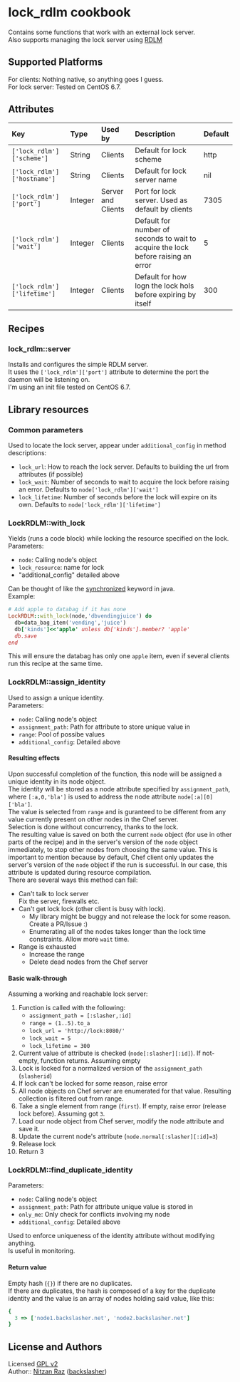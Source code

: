 # lock\_rdlm cookbook

Contains some functions that work with an external lock server.  
Also supports managing the lock server using [RDLM](https://github.com/thefab/restful-distributed-lock-manager)

## Supported Platforms

For clients: Nothing native, so anything goes I guess.  
For lock server: Tested on CentOS 6.7.  

## Attributes

| Key                          | Type    | Used by            | Description                                                                       | Default |
|:-----------------------------|:--------|:-------------------|:----------------------------------------------------------------------------------|:--------|
| `['lock_rdlm']['scheme']`   | String  | Clients            | Default for lock scheme                                                          | http    |
| `['lock_rdlm']['hostname']` | String  | Clients            | Default for lock server name                                                     | nil     |
| `['lock_rdlm']['port']`     | Integer | Server and Clients | Port for lock server. Used as default by clients                                 | 7305    |
| `['lock_rdlm']['wait']`     | Integer | Clients            | Default for number of seconds to wait to acquire the lock before raising an error | 5       |
| `['lock_rdlm']['lifetime']` | Integer | Clients            | Default for how logn the lock hols before expiring by itself                      | 300     |

## Recipes

### lock\_rdlm::server
Installs and configures the simple RDLM server.  
It uses the `['lock_rdlm']['port']` attribute to determine the port the daemon will be listening on.  
I'm using an init file tested on CentOS 6.7.  

## Library resources

### Common parameters
Used to locate the lock server, appear under `additional_config` in method descriptions:

* `lock_url`: How to reach the lock server. Defaults to building the url from attributes (if possible)
* `lock_wait`: Number of seconds to wait to acquire the lock before raising an error. Defaults to `node['lock_rdlm']['wait']`
* `lock_lifetime`: Number of seconds before the lock will expire on its own. Defaults to `node['lock_rdlm']['lifetime']`

### LockRDLM::with\_lock
Yields (runs a code block) while locking the resource specified on the lock.  
Parameters:

* `node`: Calling node's object
* `lock_resource`: name for lock
* "additional_config" detailed above

Can be thought of like the [synchronized](https://docs.oracle.com/javase/tutorial/essential/concurrency/locksync.html) keyword in java.  
Example:

```ruby
# Add apple to databag if it has none
LockRDLM::with_lock(node,'dbvendingjuice') do
  db=data_bag_item('vending','juice')
  db['kinds']<<'apple' unless db['kinds'].member? 'apple'
  db.save
end
```
This will ensure the databag has only one `apple` item, even if several clients run this recipe at the same time.

### LockRDLM::assign\_identity

Used to assign a unique identity.  
Parameters:

* `node`: Calling node's object
* `assignment_path`: Path for attribute to store unique value in
* `range`: Pool of possibe values
* `additional_config`: Detailed above

#### Resulting effects
Upon successful completion of the function, this node will be assigned a unique identity in its node object.  
The identity will be stored as a node attribute specified by `assignment_path`, where `[:a,0,'bla']` is used to address the node attribute `node[:a][0]['bla']`.  
The value is selected from `range` and is guranteed to be different from any value currently present on other nodes in the Chef server.  
Selection is done without concurrency, thanks to the lock.  
The resulting value is saved on both the current `node` object (for use in other parts of the recipe) and in the server's version of the `node` object immediately, to stop other nodes from choosing the same value. This is important to mention because by default, Chef client only updates the server's version of the `node` object if the run is successful. In our case, this attribute is updated during resource compilation.  
There are several ways this method can fail:

* Can't talk to lock server  
    Fix the server, firewalls etc.
* Can't get lock lock (other client is busy with lock).
    * My library might be buggy and not release the lock for some reason. Create a PR/Issue :)
    * Enumerating all of the nodes takes longer than the lock time constraints. Allow more `wait` time.
* Range is exhausted
    * Increase the range
    * Delete dead nodes from the Chef server

#### Basic walk-through
Assuming a working and reachable lock server:

1. Function is called with the following:
    * `assignment_path = [:slasher,:id]`
    * `range = (1..5).to_a`
    * `lock_url = 'http://lock:8080/'`
    * `lock_wait = 5`
    * `lock_lifetime = 300`
2. Current value of attribute is checked (`node[:slasher][:id]`). If not-empty, function returns. Assuming empty
3. Lock is locked for a normalized version of the `assignment_path` (`slasherid`)
4. If lock can't be locked for some reason, raise error
5. All node objects on Chef server are enumerated for that value. Resulting collection is filtered out from range.
6. Take a single element from range (`first`). If empty, raise error (release lock before). Assuming got `3`.
7. Load our node object from Chef server, modify the node attribute and save it.
8. Update the current node's attribute (`node.normal[:slasher][:id]=3`)
9. Release lock
10. Return 3

### LockRDLM::find\_duplicate\_identity
Parameters:

* `node`: Calling node's object
* `assignment_path`: Path for attribute unique value is stored in
* `only_me`: Only check for conflicts involving my node
* `additional_config`: Detailed above

Used to enforce uniqueness of the identity attribute without modifying anything.  
Is useful in monitoring.  

#### Return value
Empty hash (`{}`) if there are no duplicates.  
If there are duplicates, the hash is composed of a key for the duplicate identity and the value is an array of nodes holding said value, like this:

```ruby
{
  3 => ['node1.backslasher.net', 'node2.backslasher.net']
}
```

## License and Authors
Licensed [GPL v2](http://choosealicense.com/licenses/gpl-2.0/)  
Author:: [Nitzan Raz](https://github.com/BackSlasher) ([backslasher](http://backslasher.net/))
